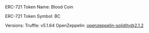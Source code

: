 ERC-721 Token Name: Blood Coin

ERC-721 Token Symbol: BC

Versions: 
Truffle: v5.1.64
OpenZeppelin: openzeppelin-solidity@2.1.2